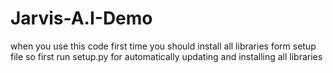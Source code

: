 # Jarvis-A.I-Demo
when you use this code first time you should install all libraries
form setup file so first run setup.py 
for automatically updating and installing all libraries
